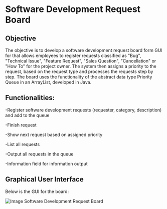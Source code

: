 # Software Development Request Board

## Objective
The objective is to develop a software development request board form GUI for that allows employees to register requests classified as "Bug", "Technical Issue", "Feature Request", "Sales Question", "Cancellation" or "How To" for the project owner. The system then assigns a priority to the request, based on the request type and processes the requests step by step. The board uses the functionality of the abstract data type Priority Queue in an ArrayList, developed in Java.

## Functionalities:
-Register software development requests (requester, category, description) and add to the queue

-Finish request

-Show next request based on assigned priority

-List all requests

-Output all requests in the queue

-Information field for information output

## Graphical User Interface
Below is the GUI for the board:

![Image Software Development Request Board](https://github.com/daniiielak/SoftwareDevBoard_JavaPriorityQueue/blob/master/images/softwaredevboard-gui.png "Software Development Request Board GUI")
